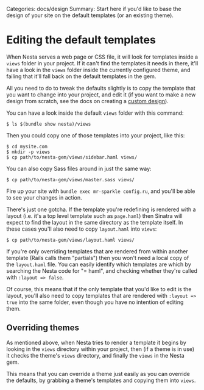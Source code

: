 Categories: docs/design
Summary: Start here if you'd like to base the design of your site on the default templates (or an existing theme).

# Editing the default templates

When Nesta serves a web page or CSS file, it will look for templates
inside a `views` folder in your project. If it can't find the templates
it needs in there, it'll have a look in the `views` folder inside the
currently configured theme, and failing that it'll fall back on the
default templates in the gem.

All you need to do to tweak the defaults slightly is to copy the
template that you want to change into your project, and edit it (if you
want to make a new design from scratch, see the docs on creating a
[custom design](custom-designs)).

You can have a look inside the default `views` folder with this command:

    $ ls $(bundle show nesta)/views

Then you could copy one of those templates into your project, like this:

    $ cd mysite.com
    $ mkdir -p views
    $ cp path/to/nesta-gem/views/sidebar.haml views/

You can also copy Sass files around in just the same way:

    $ cp path/to/nesta-gem/views/master.sass views/

Fire up your site with `bundle exec mr-sparkle config.ru`, and you'll be able
to see your changes in action.

There's just one gotcha. If the template you're redefining is rendered
with a layout (i.e. it's a top level template such as `page.haml`) then
Sinatra will expect to find the layout in the same directory as the
template itself. In these cases you'll also need to copy `layout.haml`
into `views`:

    $ cp path/to/nesta-gem/views/layout.haml views/

If you're only overriding templates that are rendered from within
another template (Rails calls them "partials") then you won't need a
local copy of the `layout.haml` file. You can easily identify which
templates are which by searching the Nesta code for "= haml", and
checking whether they're called with `:layout => false`.

Of course, this means that if the only template that you'd like to edit
is the layout, you'll also need to copy templates that are rendered with
`:layout => true` into the same folder, even though you have no
intention of editing them.

## Overriding themes

As mentioned above, when Nesta tries to render a template it begins by
looking in the `views` directory within your project, then (if a theme
is in use) it checks the theme's `views` directory, and finally the
`views` in the Nesta gem.

This means that you can override a theme just easily as you can override
the defaults, by grabbing a theme's templates and copying them into
`views`.
